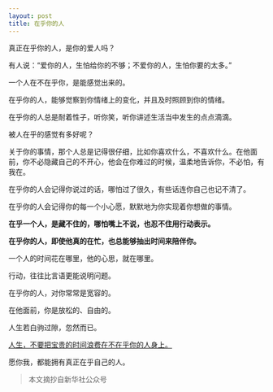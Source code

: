 ```yaml
---
layout: post
title: 在乎你的人
---
```



真正在乎你的人，是你的爱人吗？

有人说：“爱你的人，生怕给你的不够；不爱你的人，生怕你要的太多。”

一个人在不在乎你，是能感觉出来的。

在乎你的人，能够觉察到你情绪上的变化，并且及时照顾到你的情绪。

在乎你的人总是耐着性子，听你笑，听你讲述生活当中发生的点点滴滴。


被人在乎的感觉有多好呢？

关于你的事情，那个人总是记得很仔细，比如你喜欢什么，不喜欢什么。在他面前，你不必隐藏自己的不开心，他会在你难过的时候，温柔地告诉你，不必怕，有我在。

在乎你的人会记得你说过的话，哪怕过了很久，有些话连你自己也记不清了。

在乎你的人会记得你的每一个小心愿，默默地为你实现着你想做的事情。

**在乎一个人，是藏不住的，哪怕嘴上不说，也忍不住用行动表示。**

**在乎你的人，即使他真的在忙，也总能够抽出时间来陪伴你。**

一个人的时间花在哪里，他的心思，就在哪里。

行动，往往比言语更能说明问题。

在乎你的人，对你常常是宽容的。

在他面前，你是放松的、自由的。

人生若白驹过隙，忽然而已。

<u>人生，不要把宝贵的时间浪费在不在乎你的人身上。</u>

愿你我，都能拥有真正在乎自己的人。


> 本文摘抄自新华社公众号



